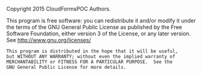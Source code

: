 Copyright 2015 CloudFormsPOC Authors.

This program is free software: you can redistribute it and/or modify it under the terms of the GNU General Public License as published by the Free Software Foundation, either version 3 of the License, or any later version. See <http://www.gnu.org/licenses/>

    This program is distributed in the hope that it will be useful,
    but WITHOUT ANY WARRANTY; without even the implied warranty of
    MERCHANTABILITY or FITNESS FOR A PARTICULAR PURPOSE.  See the
    GNU General Public License for more details.
